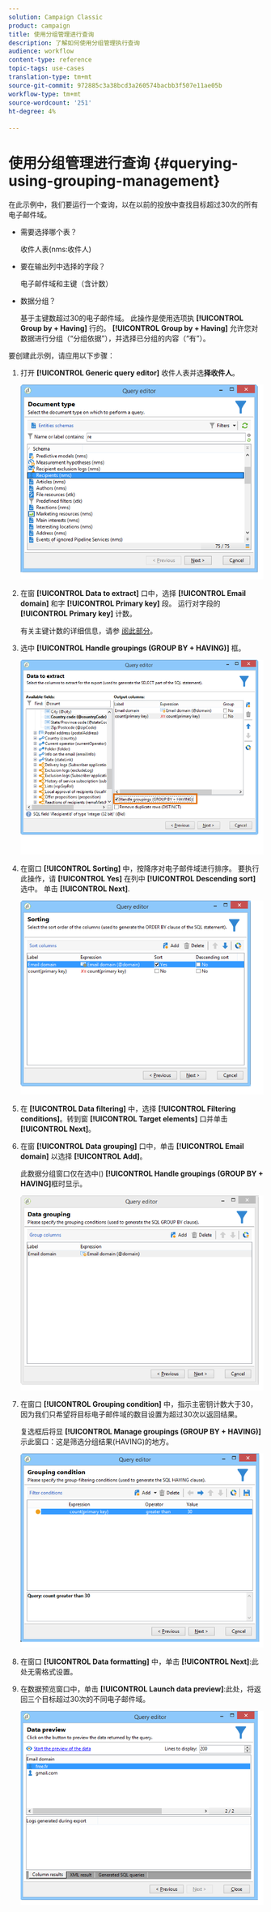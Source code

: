 ```yaml
---
solution: Campaign Classic
product: campaign
title: 使用分组管理进行查询
description: 了解如何使用分组管理执行查询
audience: workflow
content-type: reference
topic-tags: use-cases
translation-type: tm+mt
source-git-commit: 972885c3a38bcd3a260574bacbb3f507e11ae05b
workflow-type: tm+mt
source-wordcount: '251'
ht-degree: 4%

---
```



# 使用分组管理进行查询 {#querying-using-grouping-management}

在此示例中，我们要运行一个查询，以在以前的投放中查找目标超过30次的所有电子邮件域。

* 需要选择哪个表？

   收件人表(nms:收件人)

* 要在输出列中选择的字段？

   电子邮件域和主键（含计数）

* 数据分组？

   基于主键数超过30的电子邮件域。 此操作是使用选项执 **[!UICONTROL Group by + Having]** 行的。 **[!UICONTROL Group by + Having]** 允许您对数据进行分组（“分组依据”），并选择已分组的内容（“有”）。

要创建此示例，请应用以下步骤：

1. 打开 **[!UICONTROL Generic query editor]** 收件人表并选&#x200B;**择收件人**。

   ![](assets/query_editor_02.png)

1. 在窗 **[!UICONTROL Data to extract]** 口中，选择 **[!UICONTROL Email domain]** 和字 **[!UICONTROL Primary key]** 段。 运行对字段的 **[!UICONTROL Primary key]** 计数。

   有关主键计数的详细信息，请参 [阅此部分](../../platform/using/defining-filter-conditions.md#building-expressions)。

1. 选中 **[!UICONTROL Handle groupings (GROUP BY + HAVING)]** 框。

   ![](assets/query_editor_nveau_29.png)

1. 在窗口 **[!UICONTROL Sorting]** 中，按降序对电子邮件域进行排序。 要执行此操作，请 **[!UICONTROL Yes]** 在列中 **[!UICONTROL Descending sort]** 选中。 单击 **[!UICONTROL Next]**.

   ![](assets/query_editor_nveau_70.png)

1. 在 **[!UICONTROL Data filtering]** 中，选择 **[!UICONTROL Filtering conditions]**。转到窗 **[!UICONTROL Target elements]** 口并单击 **[!UICONTROL Next]**。
1. 在窗 **[!UICONTROL Data grouping]** 口中，单击 **[!UICONTROL Email domain]** 以选择 **[!UICONTROL Add]**。

   此数据分组窗口仅在选中() **[!UICONTROL Handle groupings (GROUP BY + HAVING]**&#x200B;框时显示。

   ![](assets/query_editor_blocklist_04.png)

1. 在窗口 **[!UICONTROL Grouping condition]** 中，指示主密钥计数大于30，因为我们只希望将目标电子邮件域的数目设置为超过30次以返回结果。

   复选框后将显 **[!UICONTROL Manage groupings (GROUP BY + HAVING)]** 示此窗口：这是筛选分组结果(HAVING)的地方。

   ![](assets/query_editor_blocklist_05.png)

1. 在窗口 **[!UICONTROL Data formatting]** 中，单击 **[!UICONTROL Next]**:此处无需格式设置。
1. 在数据预览窗口中，单击 **[!UICONTROL Launch data preview]**:此处，将返回三个目标超过30次的不同电子邮件域。

   ![](assets/query_editor_blocklist_06.png)
